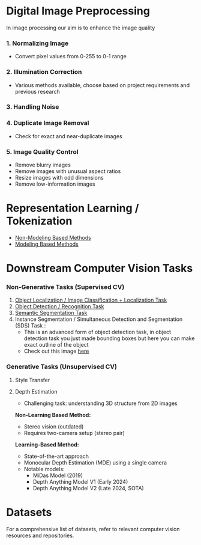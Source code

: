 # Digital Image Preprocessing

In image processing our aim is to enhance the image quality

### 1. Normalizing Image
- Convert pixel values from 0-255 to 0-1 range

### 2. Illumination Correction
- Various methods available, choose based on project requirements and previous research

### 3. Handling Noise

### 4. Duplicate Image Removal
- Check for exact and near-duplicate images

### 5. Image Quality Control
- Remove blurry images
- Remove images with unusual aspect ratios
- Resize images with odd dimensions
- Remove low-information images











# Representation Learning / Tokenization

- [Non-Modeling Based Methods](https://khetansarvesh.medium.com/non-modelling-methods-for-image-representation-learning-5a3b80a31a29)
- [Modeling Based Methods](https://www.google.com/url?q=https://khetansarvesh.medium.com/modelling-based-methods-for-image-representation-learning-48cd5f56ad0d&sa=D&source=docs&ust=1733758892238210&usg=AOvVaw1HeO_DRIuK6YLyDS-Ne3gT)










# Downstream Computer Vision Tasks

### Non-Generative Tasks (Supervised CV)

1. [Object Localization / Image Classification + Localization Task](https://pub.towardsai.net/computer-vision-object-localization-task-2d536238510f)
2. [Object Detection / Recognition Task](https://pub.towardsai.net/computer-vision-object-detection-task-b572d58f2ada)
3. [Semantic Segmentation Task](https://levelup.gitconnected.com/semantic-segmentation-models-clearly-explained-780bde9515b5)
4. Instance Segmentation / Simultaneous Detection and Segmentation (SDS) Task : 
   - This is an advanced form of object detection task, in object detection task you just made bounding boxes but here you can make exact outline of the object
   - Check out this image [here]() 

### Generative Tasks (Unsupervised CV)

1. Style Transfer

2. Depth Estimation
   - Challenging task: understanding 3D structure from 2D images
   
   **Non-Learning Based Method:**
   - Stereo vision (outdated)
   - Requires two-camera setup (stereo pair)
   
   **Learning-Based Method:**
   - State-of-the-art approach
   - Monocular Depth Estimation (MDE) using a single camera
   - Notable models:
     - MiDas Model (2019)
     - Depth Anything Model V1 (Early 2024)
     - Depth Anything Model V2 (Late 2024, SOTA)










# Datasets

For a comprehensive list of datasets, refer to relevant computer vision resources and repositories.
